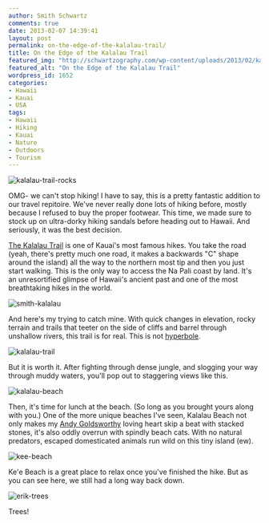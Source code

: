 ```yaml
---
author: Smith Schwartz
comments: true
date: 2013-02-07 14:39:41
layout: post
permalink: on-the-edge-of-the-kalalau-trail/
title: On the Edge of the Kalalau Trail
featured_img: "http://schwartzography.com/wp-content/uploads/2013/02/kalalau-coast.jpg"
featured_alt: "On the Edge of the Kalalau Trail"
wordpress_id: 1652
categories:
- Hawaii
- Kauai
- USA
tags:
- Hawaii
- Hiking
- Kauai
- Nature
- Outdoors
- Tourism
---
```


![kalalau-trail-rocks](http://schwartzography.com/wp-content/uploads/2013/02/kalalau-trail-rocks.jpg)

OMG- we can't stop hiking! I have to say, this is a pretty fantastic addition to our travel repitoire. We've never really done lots of hiking before, mostly because I refused to buy the proper footwear. This time, we made sure to stock up on ultra-dorky hiking sandals before heading out to Hawaii. And seriously, it was the best decision.

[The Kalalau Trail](http://www.kalalautrail.com/) is one of Kauai's most famous hikes. You take the road (yeah, there's pretty much one road, it makes a backwards "C" shape around the island) all the way to the northern most tip and then you just start walking. This is the only way to access the Na Pali coast by land. It's an unresortified glimpse of Hawaii's ancient past and one of the most breathtaking hikes in the world. 

![smith-kalalau](http://schwartzography.com/wp-content/uploads/2013/02/smith-kalalau.jpg)

And here's my trying to catch mine. With quick changes in elevation, rocky terrain and trails that teeter on the side of cliffs and barrel through unshallow rivers, this trail is for real. This is not [hyperbole](http://www.backpacker.com/october_08_americas_10_most_dangerous_hikes_kalalau_trail_kauai_hi/destinations/12626).

![kalalau-trail](http://schwartzography.com/wp-content/uploads/2013/02/kalalau-trail.jpg)

But it is worth it. After fighting through dense jungle, and slogging your way through muddy waters, you'll pop out to staggering views like this.

![kalalau-beach](http://schwartzography.com/wp-content/uploads/2013/02/kalalau-beach.jpg)

Then, it's time for lunch at the beach. (So long as you brought yours along with you.) One of the more unique beaches I've seen, Kalalau Beach not only makes my [Andy Goldsworthy](http://www.ucblueash.edu/artcomm/web/w2005_2006/maria_Goldsworthy/TEST/index.html) loving heart skip a beat with stacked stones, it's also oddly overrun with spindly beach cats. With no natural predators, escaped domesticated animals run wild on this tiny island (ew).

![kee-beach](http://schwartzography.com/wp-content/uploads/2013/02/kee-beach.jpg)

Ke'e Beach is a great place to relax once you've finished the hike. But as you can see here, we still had a long way back down.

![erik-trees](http://schwartzography.com/wp-content/uploads/2013/02/erik-trees.jpg)

Trees!

